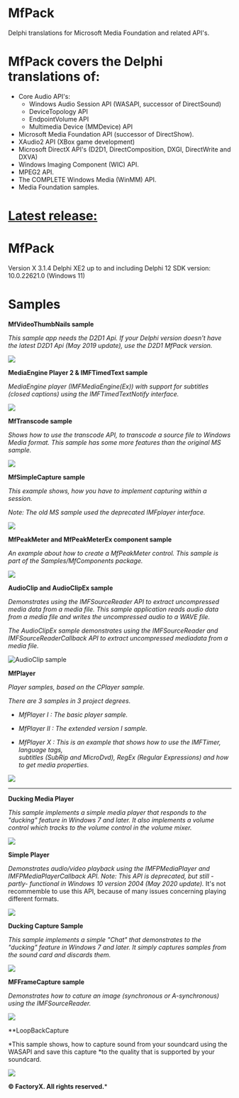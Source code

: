 # MfPack

 Delphi translations for Microsoft Media Foundation and related API's.

# MfPack covers the Delphi translations of:

- Core Audio API's:
  * Windows Audio Session API (WASAPI, successor of DirectSound) 
  * DeviceTopology API
  * EndpointVolume API
  * Multimedia Device (MMDevice) API
- Microsoft Media Foundation API (successor of DirectShow).
- XAudio2 API (XBox game development)
- Microsoft DirectX API's (D2D1, DirectComposition, DXGI, DirectWrite and DXVA)
- Windows Imaging Component (WIC) API.
- MPEG2 API.
- The COMPLETE Windows Media (WinMM) API.
- Media Foundation samples.


# <u>Latest release:</u> 


# MfPack 

Version X 3.1.4 
Delphi XE2 up to and including Delphi 12 
SDK version: 10.0.22621.0 (Windows 11)


# Samples


**MfVideoThumbNails sample**

*This sample app needs the D2D1 Api. If your Delphi version doesn't have the latest D2D1 Api (May 2019 update), use the D2D1 MfPack version.*



![](https://github.com/FactoryXCode/MfPack/blob/Master/MfPack/Pic/VideoThumbNailsSample.jpg)

**MediaEngine Player 2 & IMFTimedText sample**

*MediaEngine player (IMFMediaEngine(Ex)) with support for subtitles (closed captions) using the IMFTimedTextNotify interface.*



![](https://github.com/FactoryXCode/MfPack/blob/Master/MfPack/Pic/MediaEnginePlayer2.jfif)

**MfTranscode sample**

*Shows how to use the transcode API, to transcode a source file to Windows Media format. This sample has some more features than the original MS sample.*



![](https://github.com/FactoryXCode/MfPack/blob/Master/MfPack/Pic/mftransform.jfif)

**MfSimpleCapture sample**

*This example shows, how you have to implement capturing within a session.*

*Note: The old MS sample used the deprecated IMFplayer interface.*



![](https://github.com/FactoryXCode/MfPack/blob/Master/MfPack/Pic/MfSimpleCapture.jpg)

**MfPeakMeter and MfPeakMeterEx component sample**

*An example about how to create a MfPeakMeter control. This sample is part of the Samples/MfComponents package.*



![](https://github.com/FactoryXCode/MfPack/blob/Master/MfPack/Pic/MfPeakmeter.jfif)

**AudioClip and AudioClipEx sample**

*Demonstrates using the IMFSourceReader API to extract uncompressed media data from a media file. This sample application reads audio data from a media file and writes the uncompressed audio to a WAVE file.*

*The AudioClipEx sample demonstrates using the IMFSourceReader and IMFSourceReaderCallback API to extract uncompressed mediadata from a media file.*



![AudioClip sample](https://github.com/FactoryXCode/MfPack/blob/Master/MfPack/Pic/AudioClipExSample.jpg)



**MfPlayer**

*Player samples, based on the CPlayer sample.*

*There are 3 samples in 3 project degrees.*

- *MfPlayer I : The basic player sample.*

- *MfPlayer II : The extended version I sample.*

- *MfPlayer X : This is an example that shows how to use the IMFTimer, language tags,*  
               *subtitles (SubRip and MicroDvd), RegEx (Regular Expressions) and how to get media properties.*



![](https://github.com/FactoryXCode/MfPack/blob/Master/MfPack/Pic/MfMediaPlayer_X.jfif)



****

**Ducking Media Player**

  *This sample implements a simple media player that responds to the "ducking"* 
  *feature in Windows 7 and later. It also implements a volume control which tracks*
  *to the volume control in the volume mixer.* 
  
![](https://github.com/FactoryXCode/MfPack/blob/Master/MfPack/Pic/DuckingMediaPlayerSample.jpg)


**Simple Player**

*Demonstrates audio/video playback using the IMFPMediaPlayer and IMFPMediaPlayerCallback API.*
*Note: This API is deprecated, but still -partly- functional in Windows 10 version 2004 (May 2020 update).*
       It's not recommemble to use this API, because of many issues concerning playing different formats.

![](https://github.com/FactoryXCode/MfPack/blob/Master/MfPack/Pic/SimplePlayer.jfif)

**Ducking Capture Sample**

  *This sample implements a simple "Chat" that demonstrates to the "ducking"* 
  *feature in Windows 7 and later. It simply captures samples from the sound card and* 
  *discards them.*

![](https://github.com/FactoryXCode/MfPack/blob/Master/MfPack/Pic/ChatDemo.jfif)

**MFFrameCapture sample**

*Demonstrates how to cature an image (synchronous or A-synchronous) using the IMFSourceReader.*

![](https://github.com/FactoryXCode/MfPack/blob/Master/MfPack/Pic/MfFrameCapture.png)

**LoopBackCapture

*This sample shows, how to capture sound from your soundcard using the WASAPI and save this capture
*to the quality that is supported by your soundcard.

![](https://github.com/FactoryXCode/MfPack/blob/Master/MfPack/Pic/LoopBackCapture.png)

**© FactoryX. All rights reserved.***

